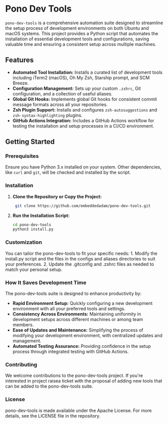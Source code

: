 # Pono Dev Tools

`pono-dev-tools` is a comprehensive automation suite designed to streamline the setup process of development environments on both Ubuntu and macOS systems. This project provides a Python script that automates the installation of essential development tools and configurations, saving valuable time and ensuring a consistent setup across multiple machines.

## Features

- **Automated Tool Installation:** Installs a curated list of development tools including iTerm2 (macOS), Oh My Zsh, Starship prompt, and SCM Breeze.
- **Configuration Management:** Sets up your custom `.zshrc`, Git configuration, and a collection of useful aliases.
- **Global Git Hooks:** Implements global Git hooks for consistent commit message formats across all your repositories.
- **Zsh Plugin Support:** Installs and configures `zsh-autosuggestions` and `zsh-syntax-highlighting` plugins.
- **GitHub Actions Integration:** Includes a GitHub Actions workflow for testing the installation and setup processes in a CI/CD environment.

## Getting Started

### Prerequisites

Ensure you have Python 3.x installed on your system. Other dependencies, like `curl` and `git`, will be checked and installed by the script.

### Installation

1. **Clone the Repository or Copy the Project:**

   ```bash
    git clone https://github.com/embeddedadam/pono-dev-tools.git
    ```

2. **Run the Installation Script:**

    ```bash
    cd pono-dev-tools
    python3 install.py
    ```

### Customization

You can tailor the pono-dev-tools to fit your specific needs:
    1. Modify the install.py script and the files in the configs and aliases directories to suit your preferences.
    2. Update the .gitconfig and .zshrc files as needed to match your personal setup.

### How It Saves Development Time

The pono-dev-tools suite is designed to enhance productivity by:

- **Rapid Environment Setup:** Quickly configuring a new development environment with all your preferred tools and settings.
- **Consistency Across Environments:** Maintaining uniformity in development setups across different machines or among team members.
- **Ease of Updates and Maintenance:** Simplifying the process of modifying your development environment, with centralized updates and management.
- **Automated Testing Assurance:** Providing confidence in the setup process through integrated testing with GitHub Actions.

### Contributing

We welcome contributions to the pono-dev-tools project. If you're interested in project raisea ticket with the proposal of adding new tools that can be added to the pono-dev-tools suite.

### License

pono-dev-tools is made available under the Apache License. For more details, see the LICENSE file in the repository.
